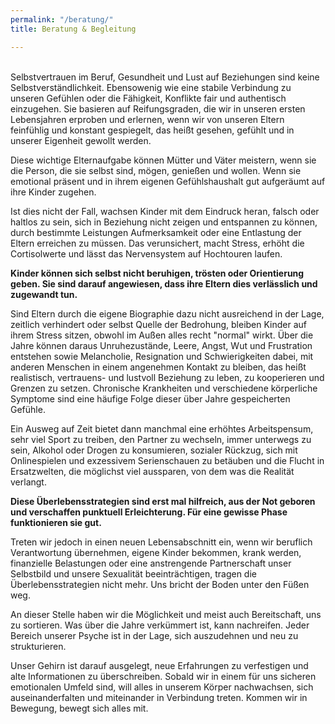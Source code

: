 ```yaml
---
permalink: "/beratung/"
title: Beratung & Begleitung

---
```

<br> Selbstvertrauen im Beruf, Gesundheit und Lust auf Beziehungen sind keine Selbstverständlichkeit. Ebensowenig wie eine stabile Verbindung zu unseren Gefühlen oder die Fähigkeit, Konflikte fair und authentisch einzugehen. Sie basieren auf Reifungsgraden, die wir in unseren ersten Lebensjahren erproben und erlernen, wenn wir von unseren Eltern feinfühlig und konstant gespiegelt, das heißt gesehen, gefühlt und in unserer Eigenheit gewollt werden.

Diese wichtige Elternaufgabe können Mütter und Väter meistern, wenn sie die Person, die sie selbst sind, mögen, genießen und wollen. Wenn sie emotional präsent und in ihrem eigenen Gefühlshaushalt gut aufgeräumt auf ihre Kinder zugehen.

Ist dies nicht der Fall, wachsen Kinder mit dem Eindruck heran, falsch oder haltlos zu sein, sich in Beziehung nicht zeigen und entspannen zu können, durch bestimmte Leistungen Aufmerksamkeit oder eine Entlastung der Eltern erreichen zu müssen. Das verunsichert, macht Stress, erhöht die Cortisolwerte und lässt das Nervensystem auf Hochtouren laufen.

**Kinder können sich selbst nicht beruhigen, trösten oder Orientierung geben. Sie sind darauf angewiesen, dass ihre Eltern dies verlässlich und zugewandt tun.** 

Sind Eltern durch die eigene Biographie dazu nicht ausreichend in der Lage, zeitlich verhindert oder selbst Quelle der Bedrohung, bleiben Kinder auf ihrem Stress sitzen, obwohl im Außen alles recht "normal" wirkt. Über die Jahre können daraus Unruhezustände, Leere, Angst, Wut und Frustration entstehen sowie Melancholie, Resignation und Schwierigkeiten dabei, mit anderen Menschen in einem angenehmen Kontakt zu bleiben, das heißt realistisch, vertrauens- und lustvoll Beziehung zu leben, zu kooperieren und Grenzen zu setzen. Chronische Krankheiten und verschiedene körperliche Symptome sind eine häufige Folge dieser über Jahre gespeicherten Gefühle.

Ein Ausweg auf Zeit bietet dann manchmal eine erhöhtes Arbeitspensum, sehr viel Sport zu treiben, den Partner zu wechseln, immer unterwegs zu sein, Alkohol oder Drogen zu konsumieren, sozialer Rückzug, sich mit  
Onlinespielen und exzessivem Serienschauen zu betäuben und die Flucht in Ersatzwelten, die möglichst viel aussparen, von dem was die Realität verlangt. 

**Diese Überlebensstrategien sind erst mal hilfreich, aus der Not geboren und verschaffen punktuell Erleichterung. Für eine gewisse Phase funktionieren sie gut.**

Treten wir jedoch in einen neuen Lebensabschnitt ein, wenn wir beruflich Verantwortung übernehmen, eigene Kinder bekommen, krank werden, finanzielle Belastungen oder eine anstrengende Partnerschaft unser Selbstbild und unsere Sexualität beeinträchtigen, tragen die Überlebensstrategien nicht mehr. Uns bricht der Boden unter den Füßen weg.

An dieser Stelle haben wir die Möglichkeit und meist auch Bereitschaft, uns zu sortieren. Was über die Jahre verkümmert ist, kann nachreifen. Jeder Bereich unserer Psyche ist in der Lage, sich auszudehnen und neu zu strukturieren.

Unser Gehirn ist darauf ausgelegt, neue Erfahrungen zu verfestigen und alte Informationen zu überschreiben. Sobald wir in einem für uns sicheren emotionalen Umfeld sind, will alles in unserem Körper nachwachsen, sich auseinanderfalten und miteinander in Verbindung treten. Kommen wir in Bewegung, bewegt sich alles mit.